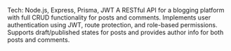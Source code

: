 Tech: Node.js, Express, Prisma, JWT
A RESTful API for a blogging platform with full CRUD functionality for posts and comments. Implements user authentication using JWT, route protection, and role-based permissions.
Supports draft/published states for posts and provides author info for both posts and comments.
